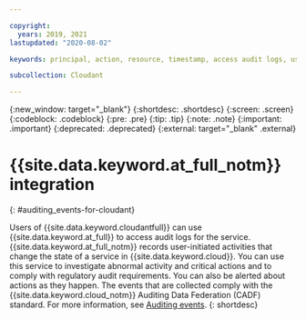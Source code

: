 ```yaml
---

copyright:
  years: 2019, 2021
lastupdated: "2020-08-02"

keywords: principal, action, resource, timestamp, access audit logs, user-initiated activities

subcollection: Cloudant

---
```


{:new_window: target="_blank"}
{:shortdesc: .shortdesc}
{:screen: .screen}
{:codeblock: .codeblock}
{:pre: .pre}
{:tip: .tip}
{:note: .note}
{:important: .important}
{:deprecated: .deprecated}
{:external: target="_blank" .external}

<!-- Acrolinx: 2020-03-17 -->

# {{site.data.keyword.at_full_notm}} integration
{: #auditing_events-for-cloudant}

Users of {{site.data.keyword.cloudantfull}} can use {{site.data.keyword.at_full}} to access audit logs for the service. {{site.data.keyword.at_full_notm}} records user-initiated activities that change the state of a service in {{site.data.keyword.cloud}}. You can use this service to investigate abnormal activity and critical actions and to comply with regulatory audit requirements. You can also be alerted about actions as they happen. The events that are collected comply with the {{site.data.keyword.cloud_notm}} Auditing Data Federation (CADF) standard. For more information, see [Auditing events](/docs/Cloudant?topic=Cloudant-at_events).
{: shortdesc}

